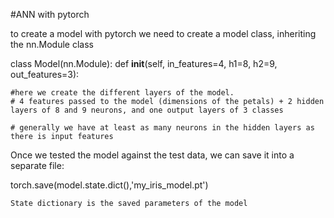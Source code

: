 #ANN with pytorch

to create a model with pytorch we need to create a model class, inheriting the nn.Module class


class Model(nn.Module):
    def __init__(self, in_features=4, h1=8, h2=9, out_features=3):

    #here we create the different layers of the model.
    # 4 features passed to the model (dimensions of the petals) + 2 hidden layers of 8 and 9 neurons, and one output layers of 3 classes

    # generally we have at least as many neurons in the hidden layers as there is input features


Once we tested the model against the test data, we can save it into a separate file:

torch.save(model.state.dict(),'my_iris_model.pt')

    State dictionary is the saved parameters of the model
